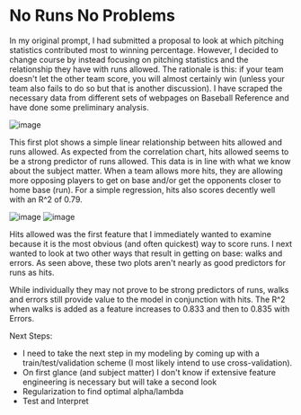 # No Runs No Problems

In my original prompt, I had submitted a proposal to look at which pitching statistics contributed most to winning percentage. However, I decided to change course by instead focusing on pitching statistics and the relationship they have with runs allowed. The rationale is this: if your team doesn't let the other team score, you will almost certainly win (unless your team also fails to do so but that is another discussion). I have scraped the necessary data from different sets of webpages on Baseball Reference and have done some preliminary analysis. 

![image](https://user-images.githubusercontent.com/89528655/135170321-5778e838-33e9-4067-ac3e-dc7819f9f572.png)

This first plot shows a simple linear relationship between hits allowed and runs allowed. As expected from the correlation chart, hits allowed seems to be a strong predictor of runs allowed. This data is in line with what we know about the subject matter. When a team allows more hits, they are allowing more opposing players to get on base and/or get the opponents closer to home base (run). For a simple regression, hits also scores decently well with an R^2 of 0.79.   

![image](https://user-images.githubusercontent.com/89528655/135170347-8711099a-d411-4434-a47c-a961b0dd0ece.png)
![image](https://user-images.githubusercontent.com/89528655/135170353-4bfe7887-e976-4c32-9154-da0131e81872.png)

Hits allowed was the first feature that I immediately wanted to examine because it is the most obvious (and often quickest) way to score runs. I next wanted to look at two other ways that result in getting on base: walks and errors. As seen above, these two plots aren't nearly as good predictors for runs as hits. 

While individually they may not prove to be strong predictors of runs, walks and errors still provide value to the model in conjunction with hits. The R^2 when walks is added as a feature increases to 0.833 and then to 0.835 with Errors. 

Next Steps:
- I need to take the next step in my modeling by coming up with a train/test/validation scheme (I most likely intend to use cross-validation).
- On first glance (and subject matter) I don't know if extensive feature engineering is necessary but will take a second look
- Regularization to find optimal alpha/lambda
- Test and Interpret 
